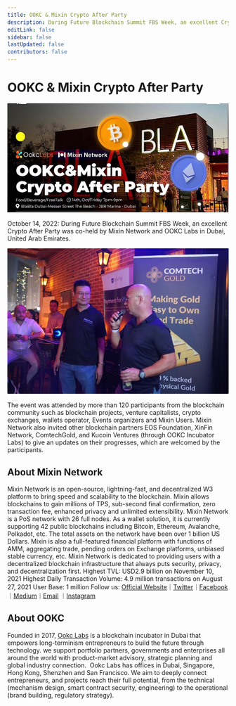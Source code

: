 ```yaml
---
title: OOKC & Mixin Crypto After Party
description: During Future Blockchain Summit FBS Week, an excellent Crypto After Party was co-held by Mixin Network and OOKC Labs in Dubai, United Arab Emirates.
editLink: false
sidebar: false
lastUpdated: false
contributors: false
---
```


# OOKC & Mixin Crypto After Party

![after-party](./afterparty.jpg)

October 14, 2022: During Future Blockchain Summit FBS Week, an excellent Crypto After Party was co-held by Mixin Network and OOKC Labs in Dubai, United Arab Emirates.

![event-pic](./eventpic.jpg)

The event was attended by more than 120 participants from the blockchain community such as blockchain projects, venture capitalists, crypto exchanges, wallets operator, Events organizers and Mixin Users. Mixin Network also invited other blockchain partners EOS Foundation, XinFin Network, ComtechGold, and Kucoin Ventures (through OOKC Incubator Labs) to give an updates on their progresses, which are welcomed by the participants.

## About Mixin Network
Mixin Network is an open-source, lightning-fast, and decentralized W3 platform to bring speed and scalability to the blockchain. Mixin allows blockchains to gain millions of TPS, sub-second final confirmation, zero transaction fee, enhanced privacy and unlimited extensibility.
Mixin Network is a PoS network with 26 full nodes. As a wallet solution, it is currently supporting 42 public blockchains including Bitcoin, Ethereum, Avalanche, Polkadot, etc. The total assets on the network have been over 1 billion US Dollars. Mixin is also a full-featured financial platform with functions of AMM, aggregating trade, pending orders on Exchange platforms, unbiased stable currency, etc. Mixin Network is dedicated to providing users with a decentralized blockchain infrastructure that always puts security, privacy, and decentralization first.
Highest TVL: USD2.9 billion on November 10, 2021
Highest Daily Transaction Volume: 4.9 million transactions on August 27, 2021
User Base: 1 million
Follow us:
[Official Website](https://mixin.one/)｜[Twitter](https://twitter.com/Mixin_Network)｜[Facebook](https://www.facebook.com/MixinNetwork)｜[Medium](https://medium.com/mixinnetwork)｜[Email](http://contact@mixin.one) ｜[Instagram](https://instagram.com/mixinnetwork)

## About OOKC
Founded in 2017, [Ookc Labs](https://www.ookc.com/) is a blockchain incubator in Dubai that empowers long-terminism entrepreneurs to build the future through technology. we support portfolio partners, governments and enterprises all around the world with product-market advisory, strategic planning and global industry connection.
​
Ookc Labs has offices in Dubai, Singapore, Hong Kong, Shenzhen and San Francisco.
​
We aim to deeply connect entrepreneurs, and projects reach their full potential, from the technical (mechanism design, smart contract security, engineering) to the operational (brand building, regulatory strategy).




